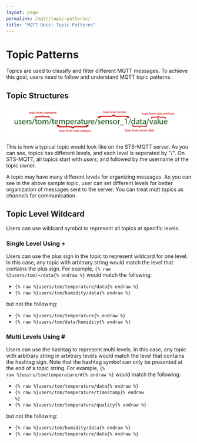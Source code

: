 ```yaml
---
layout: page
permalink: /mqtt/topic-patterns/
title: "MQTT Docs: Topic Patterns"
---
```


# Topic Patterns

Topics are used to classify and filter different MQTT messages. To achieve this goal, users need to follow and understand MQTT topic patterns.

## Topic Structures

![MQTT topics](/assets/images/mqtt_client_topics.png)

This is how a typical topic would look like on the STS-MQTT server. As you can see, topics has different levels, and each level is seperated by "/". On STS-MQTT, all topics start with _users_, and followed by the username of the topic owner. 

A topic may have many different levels for organizing messages. As you can see in the above sample topic, user can set different levels for better organization of messages sent to the server. You can treat mqtt topics as _channels_ for communication.

## Topic Level Wildcard

Users can use wildcard symbol to represent all topics at specific levels. 

### Single Level Using +

Users can use the plus sign in the topic to represent wildcard for one level. In this case, any topic with arbitrary string would match the level that contains the plus sign. For example, <code>{% raw %}users/tom/+/data{% endraw %}</code> would match the following:

* <code>{% raw %}users/tom/temperature/data{% endraw %}</code>
* <code>{% raw %}users/tom/humidity/data{% endraw %}</code>

but not the following:

* <code>{% raw %}users/tom/temperature{% endraw %}</code>
* <code>{% raw %}users/tom/data/humidity{% endraw %}</code>

### Multi Levels Using \#

Users can use the hashtag to represent multi levels. In this case, any topic with arbitrary string in arbitrary levels would match the level that contains the hashtag sign. Note that the hashtag symbol can only be presented at the end of a topic string. For example, <code>{% raw %}users/tom/temperature/#{% endraw %}</code> would match the following:

* <code>{% raw %}users/tom/temperature/data{% endraw %}</code>
* <code>{% raw %}users/tom/temperature/timestamp{% endraw %}</code>
* <code>{% raw %}users/tom/temperature/quality{% endraw %}</code>

but not the following:

* <code>{% raw %}users/tom/humidity/data{% endraw %}</code>
* <code>{% raw %}users/tom/temperature/data{% endraw %}</code>